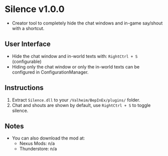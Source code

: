 # Silence v1.0.0

  * Creator tool to completely hide the chat windows and in-game say/shout with a shortcut.

## User Interface

  * Hide the chat window and in-world texts with: `RightCtrl + S` (configurable)
  * Hiding only the chat window or only the in-world texts can be configured in ConfigurationManager.

## Instructions

  1. Extract `Silence.dll` to your `/Valheim/BepInEx/plugins/` folder.
  2. Chat and shouts are shown by default, use `RightCtrl + S` to toggle silence.

## Notes

  * You can also download the mod at:
    * Nexus Mods: n/a
    * Thunderstore: n/a